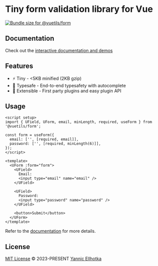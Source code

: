 # Tiny form validation library for Vue

<a href="https://pkg-size.dev/@vuetils/form?no-peers"><img src="https://pkg-size.dev/badge/bundle/4649" title="Bundle size for @vuetils/form"></a>

## Documentation

Check out the [interactive documentation and demos](https://form.vuetils.dev/)

## Features

- ⚡️ Tiny - <5KB minified (2KB gzip)
- 🔑 Typesafe - End-to-end typesafety with autocomplete
- 🔌 Extensible - First party plugins and easy plugin API

## Usage

```vue
<script setup>
import { UField, UForm, email, minLength, required, useForm } from '@vuetils/form';

const form = useForm({
  email: ['', [required, email]],
  password: ['', [required, minLength(6)]],
});
</script>

<template>
  <UForm :form="form">
    <UField>
      Email:
      <input type="email" name="email" />
    </UField>

    <UField>
      Password:
      <input type="password" name="password" />
    </UField>

    <button>Submit</button>
  </UForm>
</template>
```

Refer to the [documentation](https://form.vuetils.dev/) for more details.

## License

[MIT License](https://github.com/YannicEl/vue-useForm/blob/main/packages/lib/LICENSE) © 2023-PRESENT [Yannic Ellhotka](https://github.com/YannicEl)
